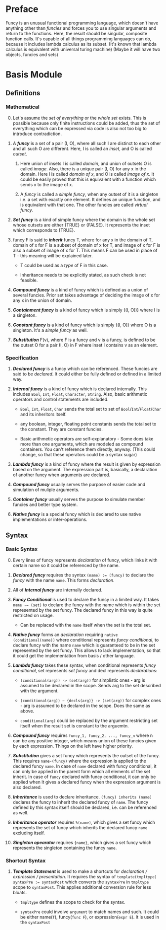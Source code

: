 # Preface

Funcy is an unusual functional programming language, which doesn't have anything other than *funcies* and forces you to use singular arguments and return to the functions. Here, the result should be singular, composite function calls.
It's capable of all things programming languages can do, because it includes lambda calculus as its subset.
(It's known that lambda calculus is equivalent with universal turing machine)
(Maybe it will have two objects, funcies and sets)

# Basis Module

## Definitions

### Mathematical

0. Let's assume the *set of everything* or the *whole set* exists. This is possible because only finite instructions could be added, thus the set of everything which can be expressed via code is also not too big to introduce contradiction.

1. A ***funcy*** is a set of a pair (I, O), where all such I are distinct to each other and all such O are different. Here, I is called an *inset*, and O is called *outset*.

    1. Here union of insets I is called *domain*, and union of outsets O is called *image*. Also, there is a unique pair (I, O) for any x in the domain. Here I is called *domain of x*, and O is called *image of x*. It could be easily proved that this is equivalent with a function which sends x to the image of x.

    2. A *funcy* is called a *simple funcy*, when any outset of it is a singleton i.e. a set with exactly one element. It defines an unique function, and is equivalent with that one. The other funcies are called *virtual funcy*.

2. ***Set funcy*** is a kind of simple funcy where the domain is the whole set whose outsets are either {TRUE} or {FALSE}. It represents the inset which corresponds to {TRUE}.

3. funcy F is said to ***inherit*** funcy T, where for any x in the domain of T, domain of x for F is a subset of domain of x for T, and image of x for F is also a subset of image of x for T. This means F can be used in place of T - this meaning will be explained later.

    * T could be used as a *type* of F in this case.

    * Inheritance needs to be explicitly stated, as such check is not feasible.

4. ***Compound funcy*** is a kind of funcy which is defined as a union of several funcies. Prior set takes advantage of deciding the image of x for any x in the union of domain.

5. ***Containment funcy*** is a kind of funcy which is simply {(I, O))} where I is a singleton.

6. ***Constant funcy*** is a kind of funcy which is simply {(I, O)} where O is a singleton. It's a *simple funcy* as well.

7. ***Substitution*** F(v), where F is a funcy and v is a funcy, is defined to be the outset O for a pair (I, O) in F where inset I contains v as an element.

### Specification

1. ***Declared funcy*** is a funcy which can be referenced. These funcies are said to be *declared*. It could either be fully defined or defined in a limited way.

2. ***Internal funcy*** is a kind of funcy which is declared internally. This includes `Bool`, `Int`, `Float`, `Character`, `String`. Also, basic arithmetic operators and control statements are included.

    * `Bool`, `Int`, `Float`, `Char` sends the total set to set of `Bool`/`Int`/`Float`/`Char` and its inheritors itself.

    * any boolean, integer, floating point constants sends the total set to the constant. They are constant funcies.

    * Basic arithmetic operators are self-explanatory - Some does take more than one arguments, which are modeled as compound containers. You can't reference them directly, anyway. (This could change, so that these operators could be a syntax sugar)

3. ***Lambda funcy*** is a kind of funcy where the result is given by expression based on the argument.
  The expression part is, basically, a declaration of another funcy when arguments are declared.

4. ***Compound funcy*** usually serves the purpose of easier code and simulation of muliple arguments.

5. ***Container funcy*** usually serves the purpose to simulate member funcies and better type system.

6. ***Native funcy*** is a special funcy which is declared to use native implementations or inter-operations.

## Syntax

### Basic Syntax

0. Every lines of funcy represents *declaration* of funcy, which links it with certain name so it could be referenced by the name.

1. ***Declared funcy*** requires the syntax `(name) := (funcy)` to declare the *funcy* with the name `name`. This forms *declaration*.

2. All of ***Internal funcy*** are internally declared.

3. ***Funcy Conditional*** is used to declare the funcy in a limited way. It takes `name -= (set)` to declare the funcy with the name which is within the set represented by the set funcy. The declared funcy in this way is quite restricted on usage.

    * Can be replaced with the `name` itself when the set is the total set.

4. ***Native funcy*** forms an *declaration* requiring `native (conditional(name))` where conditional represents *funcy conditional*, to declare funcy with the name `name` which is guaranteed to be in the set represented by the set funcy. This allows to lack implementation, so that it could get the implementation from basis / other language.

5. ***Lambda funcy*** takes these syntax, when conditional represents *funcy conditional*, set represents *set funcy* and decl represents *declarations*:

    * `(conditional(arg)) -> (set(arg))` for simplistic ones - arg is assumed to be declared in the scope. Sends arg to the set described with the argument.

    * `(conditional(arg)) ~ {decls(arg)} -> (set(arg))` for complex ones - arg is assumed to be declared in the scope. Does the same as above.

    * `conditional(arg)` could be replaced by the argument restricting set itself when the result set is constant to the arguemtn.

5. ***Compound funcy*** requires `funcy_1, funcy_2, ..., funcy_n` where n can be any positive integer, which means union of these funcies given by each expression. Things on the left have higher priority.

6. ***Substitution*** gives a set funcy which represents the outset of the funcy. This requires `name-(funcy)` where the expression is applied to the declared funcy `name`. In case of `name` declared with funcy conditional, it can only be applied in the parent form which all elements of the set inherit. In case of `funcy` declared with funcy conditional, it can only be applied when  It gives a declared funcy when the expression argument is also declared.

7. ***Inheritance*** is used to declare inheritance. `(funcy) inherits (name)` declares the funcy to inherit the declared funcy of `name`. The funcy defined by this syntax itself should be declared, i.e. can be referenced as well.

8. ***Inheritance operator*** requires `%(name)`, which gives a set funcy which represents the set of funcy which inherits the declared funcy `name` excluding itself.

9. ***Singleton opearator*** requires `{name}`, which gives a set funcy which represents the singleton containing the funcy `name`.

### Shortcut Syntax

1. ***Template Statement*** is used to make a shortcuts for *declaration / expression / presentation*. It requires the syntax of `template(tmpltype) syntaxPre := syntaxPost` which converts the `syntaxPre` in `tmpltype` scope to `syntaxPost`. This applies additional conversion rule for less bloats.

    * `tmpltype` defines the scope to check for the syntax.

    * `syntaxPre` could involve `argument` to match names and such. It could be either name(`T`), funcy(`func F`), or expression(`expr E`). It is used in the `syntaxPost`

